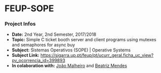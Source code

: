 # FEUP-SOPE

### Project Infos
* **Date:** 2nd Year, 2nd Semester, 2017/2018
* **Topic:** Simple C ticket booth server and client programs using mutexes and semaphores for async buy
* **Subject:** Sistemas Operativos (SOPE) | Operative Systems
* **Subject Link:** https://sigarra.up.pt/feup/pt/ucurr_geral.ficha_uc_view?pv_ocorrencia_id=399893
* **In colaboration with:** [João Malheiro](https://github.com/joaomalheiro) and [Beatriz Mendes](https://github.com/smbea)
